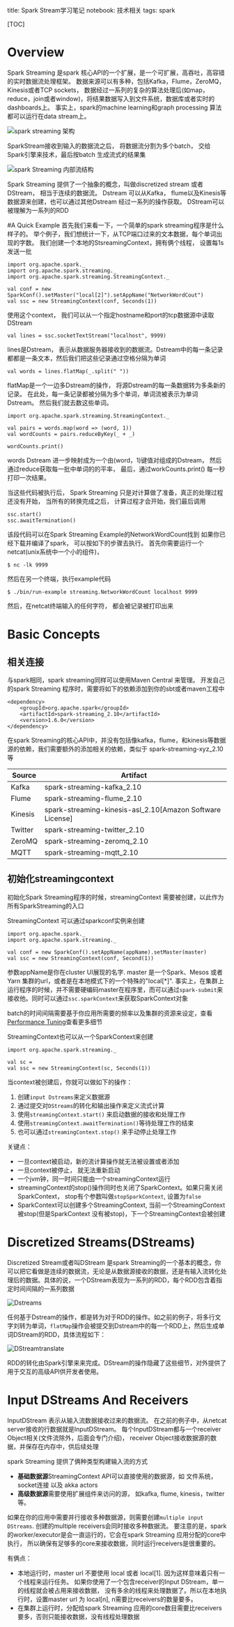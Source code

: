 title: Spark Stream学习笔记
notebook: 技术相关
tags: spark

[TOC]

# Overview

Spark Streaming 是spark 核心API的一个扩展，是一个可扩展，高吞吐，高容错的实时数据流处理框架。 数据来源可以有多种，包括Kafka，Flume，ZeroMQ， Kinesis或者TCP sockets， 数据经过一系列的复杂的算法处理后(如map，reduce，join或者window)，将结果数据写入到文件系统，数据库或者实时的dashboards上。 事实上，spark的machine learning和graph processing 算法都可以运行在data stream上。

![spark streaming 架构](http://spark.apache.org/docs/1.6.0/img/streaming-arch.png)

SparkStream接收到输入的数据流之后， 将数据流分割为多个batch， 交给Spark引擎来技术，最后按batch 生成流式的结果集

![spark Streaming 内部流结构](http://spark.apache.org/docs/1.6.0/img/streaming-flow.png)

Spark Streaming 提供了一个抽象的概念，叫做discretized stream 或者DStream， 相当于连续的数据流。 Dstream 可以从Kafka， flume以及Kinesis等数据源来创建，也可以通过其他Dstream 经过一系列的操作获取。 DStream可以被理解为一系列的RDD

#A Quick Example
首先我们来看一下，一个简单的spark streaming程序是什么样子的。 举个例子，我们想统计一下，从TCP端口过来的文本数据，每个单词出现的字数。 我们创建一个本地的StsreamingContext，拥有俩个线程， 设置每1s发送一批

    import org.apache.spark._
    import org.apache.spark.streaming._
    import org.apache.spark.streaming.StreamingContext._

    val conf = new SparkConf().setMaster("local[2]").setAppName("NetworkWordCout")
    val ssc = new StreamingContext(conf, Seconds(1))

使用这个context， 我们可以从一个指定hostname和port的tcp数据源中读取DStream

    val lines = ssc.socketTextStream("localhost", 9999)

lines是Dstream， 表示从数据服务器接收到的数据流。Dstream中的每一条记录都都是一条文本，然后我们把这些记录通过空格分隔为单词

    val words = lines.flatMap(_.split(" "))

flatMap是一个一边多Dstream的操作， 将源Dstream的每一条数据转为多条新的记录。 在此处，每一条记录都被分隔为多个单词，单词流被表示为单词Dstream。 然后我们就去数这些单词。

    import org.apache.spark.streaming.StreamingContext._
    
    val pairs = words.map(word => (word, 1))
    val wordCounts = pairs.reduceByKey(_ + _)

    wordCounts.print()
    
words Dstream 进一步映射成为一个由(word，1)键值对组成的Dstream， 然后通过reduce获取每一批中单词的的平率， 最后，通过workCounts.print() 每一秒打印一次结果。

当这些代码被执行后， Spark Streaming 只是对计算做了准备，真正的处理过程还没有开始， 当所有的转换完成之后， 计算过程才会开始，我们最后调用

    ssc.start()
    ssc.awaitTermination()

该段代码可以在Spark Streaming Example的NetworkWordCount找到
如果你已经下载并编译了spark， 可以按如下的步骤去执行。
首先你需要运行一个netcat(unix系统中一个小的组件)， 

    $ nc -lk 9999

然后在另一个终端，执行example代码

    $ ./bin/run-example streaming.NetworkWordCount localhost 9999

然后，在netcat终端输入的任何字符， 都会被记录被打印出来

# Basic Concepts

## 相关连接
与spark相同，spark streaming同样可以使用Maven Central 来管理。 开发自己的spark Streaming 程序时，需要将如下的依赖添加到你的sbt或者maven工程中

    <dependency>
        <groupId>org.apache.spark</groupId>
        <artifactId>spark-streaming_2.10</artifactId>
        <version>1.6.0</version>
    </dependency>

在spark Streaming的核心API中，并没有包括像kafka，flume，和kinesis等数据源的依赖，我们需要额外的添加相关的依赖，类似于 spark-streaming-xyz_2.10 等

Source |   Artifact
-------|-----------
Kafka  | spark-streaming-kafka_2.10
Flume  | spark-streaming-flume_2.10
Kinesis| spark-streaming-kinesis-asl_2.10[Amazon Software License]
Twitter| spark-streaming-twitter_2.10
ZeroMQ | spark-streaming-zeromq_2.10
MQTT   | spark-streaming-mqtt_2.10


## 初始化streamingcontext

初始化Spark Streaming程序的时候，streamingContext 需要被创建，以此作为所有SparkStreaming的入口
 
StreamingContext 可以通过sparkconf实例来创建

    import org.apache.spark._
    import org.apache.spark.streaming._

    val conf = new SparkConf().setAppName(appName).setMaster(master)
    val ssc = new StreamingContext(conf, Second(1))

参数appName是你在cluster UI展现的名字. master 是一个Spark、Mesos 或者Yarn 集群的url，或者是在本地模式下的一个特殊的"local[*]". 事实上，在集群上运行程序的时候，并不需要硬编码master在程序里，而可以通过``spark-submit``来接收他。同时可以通过``ssc.sparkContext``来获取SparkContext对象

batch的时间间隔需要基于你应用所需要的频率以及集群的资源来设定，查看[Performance Tuning](http://spark.apache.org/docs/1.6.0/streaming-programming-guide.html#setting-the-right-batch-interval)查看更多细节

StreamingContext也可以从一个SparkContext来创建

    import org.apache.spark.streaming._
    
    val sc = 
    val ssc = new StreamingContext(sc, Seconds(1))

当context被创建后，你就可以做如下的操作：

1. 创建``input Dstreams``来定义数据源
2. 通过提交对``DStreams``的转化和输出操作来定义流式计算
3. 使用``streamingContext.start()`` 来启动数据的接收和处理工作
4. 使用``streamingContext.awaitTermination()``等待处理工作的结束
5. 也可以通过``streamingContext.stop()`` 来手动停止处理工作

关键点：
+ 一旦context被启动，新的流计算操作就无法被设置或者添加
+ 一旦context被停止， 就无法重新启动
+ 一个jvm钟，同一时间只能由一个streamingContext运行
+ streamingContext的stop()操作同时也关闭了SparkContext。如果只需关闭SparkContext， stop有个参数叫做``stopSparkContext``, 设置为``false``
+ SparkContext可以创建多个StreamingContext, 当前一个StreamingContext被stop(但是SparkContext 没有被stop)，下一个StreamingContext会被创建

# Discretized Streams(DStreams)
Discretized Stream或者叫DStream 是spark Streaming的一个基本的概念，你可以把它看做是连续的数据流，无论是从数据源接收的数据，还是有输入流转化处理后的数据。具体的说，一个DStream表现为一系列的RDD，每个RDD包含着指定时间间隔的一系列数据

![Dstreams](http://spark.apache.org/docs/1.6.0/img/streaming-dstream.png)

任何基于Dstream的操作，都是转为对于RDD的操作。如之前的例子，将多行文字刘转为单词，``flatMap``操作会被提交到Dstream中的每一个RDD上，然后生成单词DStream的RDD，具体流程如下：

![DStreamtranslate](http://spark.apache.org/docs/1.6.0/img/streaming-dstream-ops.png)

RDD的转化由Spark引擎来来完成。DStream的操作隐藏了这些细节，对外提供了用于交互的高级API供开发者使用。

# Input DStreams And Receivers
InputDStream 表示从输入流数据接收过来的数据流。 在之前的例子中，从netcat server接收的行数据就是InputDStream。 每个InputDStream都与一个receiver Object相关(文件流除外，后面会专门介绍)， receiver Object接收数据源的数据，并保存在内存中，供后续处理

spark Streaming 提供了俩种类型构建输入流的方式
+ **基础数据源**StreamingContext API可以直接使用的数据源，如 文件系统，socket连接 以及 akka actors
+ **高级数据源**需要使用扩展组件来访问的源， 如kafka, flume, kinesis，twitter等。

如果在你的应用中需要并行接收多种数据源，则需要创建``multiple input DStreams``. 创建的multiple receivers会同时接收多种数据流。 要注意的是，spark的worker/executor是会一直运行的，它会在spark Streaming 应用分配的core中执行， 所以确保有足够多的core来接收数据，同时运行receivers是很重要的。

有俩点：
+ 本地运行时，master url 不要使用 local 或者 local[1]. 因为这样意味着只有一个线程来运行任务。 如果你使用了一个包含receiver的Input DStream，单一的线程就会被占用来接收数据， 没有多余的线程来处理数据了。所以在本地执行时，设置master url 为 local[n], n需要比receivers的数量要多。
+ 在集群上运行时，分配给spark Streaming 应用的core数目需要比receivers要多，否则只能接收数据，没有线程处理数据








